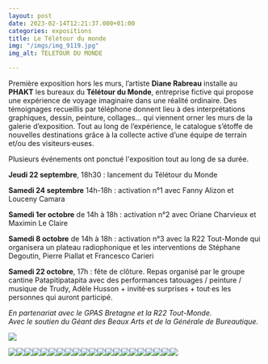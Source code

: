 ```yaml
---
layout: post
date: 2023-02-14T12:21:37.000+01:00
categories: expositions
title: Le Télétour du monde
img: "/imgs/img_9119.jpg"
img_alt: TELETOUR DU MONDE

---
```

Première exposition hors les murs, l’artiste **Diane Rabreau** installe au **PHAKT** les bureaux du **Télétour du Monde**, entreprise fictive qui propose une expérience de voyage imaginaire dans une réalité ordinaire. Des témoignages recueillis par téléphone donnent lieu à des interprétations graphiques, dessin, peinture, collages… qui viennent orner les murs de la galerie d’exposition. Tout au long de l’expérience, le catalogue s’étoffe de nouvelles destinations grâce à la collecte active d’une équipe de terrain et/ou des visiteurs·euses.

Plusieurs événements ont ponctué l'exposition tout au long de sa durée.

**Jeudi 22 septembre**, 18h30 : lancement du Télétour du Monde

**Samedi 24 septembre** 14h-18h : activation n°1 avec Fanny Alizon et Louceny Camara

**Samedi 1er octobre** de 14h à 18h : activation n°2 avec Oriane Charvieux et Maximin Le Claire

**Samedi 8 octobre** de 14h à 18h : activation n°3 avec la R22 Tout-Monde qui organisera un plateau radiophonique et les interventions de Stéphane Degoutin, Pierre Piallat et Francesco Carieri

**Samedi 22 octobre**, 17h : fête de clôture. Repas organisé par le groupe cantine Patapitipatapita avec des performances tatouages / peinture / musique de Trudy, Adèle Husson + invité·es surprises + tout·es les personnes qui auront participé.

_En partenariat avec le GPAS Bretagne et la R22 Tout-Monde.  
Avec le soutien du Géant des Beaux Arts et de la Générale de Bureautique._

![](/imgs/1665236724685.jpg)

![](/imgs/img_9013.jpg)![](/imgs/img_9012.jpg)![](/imgs/img_9014.jpg)![](/imgs/img_9113.jpg)![](/imgs/img_9112.jpg)![](/imgs/img_9115.jpg)![](/imgs/img_9124.jpg)![](/imgs/img_9116.jpg)![](/imgs/img_9117.jpg)![](/imgs/img_9134.jpg)![](/imgs/img_9120.jpg)![](/imgs/img_9122.jpg)![](/imgs/img_9118.jpg)![](/imgs/img_9123.jpg)![](/imgs/img_9121.jpg)![](/imgs/img_9119.jpg)![](/imgs/img_9136.jpg)![](/imgs/img_9135.jpg)![](/imgs/img_9055.jpg)![](/imgs/1665236724656.jpg)![](/imgs/img_9139.jpg)